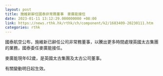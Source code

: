 ```yaml
---
layout: post
title: 施維新辭任國泰非常務董事　麥廣能接任
date: 2023-01-11 13:12:29.000000000 +08:00
link: https://news.rthk.hk/rthk/ch/component/k2/1683409-20230111.htm
categories: rthk
---
```


國泰航空公布，施維新已辭任公司非常務董事，以騰出更多時間處理英國太古集團的業務，國泰委任麥廣能接任。

麥廣能現年62歲，是英國太古集團及太古公司董事。

有關變動明日起生效。
